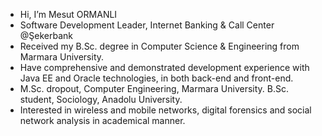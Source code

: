 - Hi, I’m Mesut ORMANLI 
- Software Development Leader, Internet Banking & Call Center @Şekerbank
- Received my B.Sc. degree in Computer Science & Engineering from Marmara University.
- Have comprehensive and demonstrated development experience with Java EE and Oracle technologies, in both back-end and front-end.
- M.Sc. dropout, Computer Engineering, Marmara University. B.Sc. student, Sociology, Anadolu University.
- Interested in wireless and mobile networks, digital forensics and social network analysis in academical manner.

<!---
hyperpostulate/hyperpostulate is a ✨ special ✨ repository because its `README.md` (this file) appears on your GitHub profile.
You can click the Preview link to take a look at your changes.
--->
